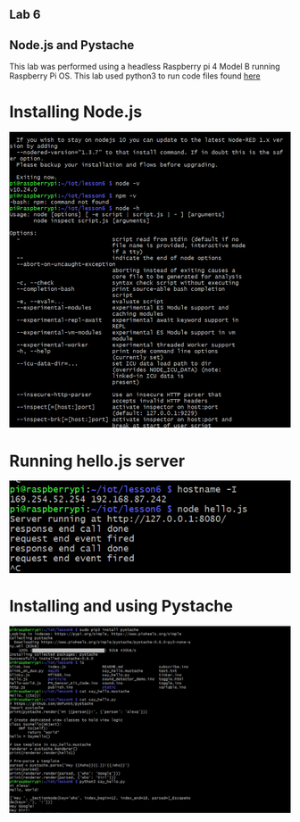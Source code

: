 ## Lab 6
## Node.js and Pystache

This lab was performed using a headless Raspberry pi 4 Model B running Raspberry Pi OS. This lab used python3 to run code files found [here](https://github.com/kevinwlu/iot/tree/master/lesson3)

# Installing Node.js
![](images/1.PNG)

# Running hello.js server
![](images/2.PNG)

# Installing and using Pystache
![](images/3.PNG)

